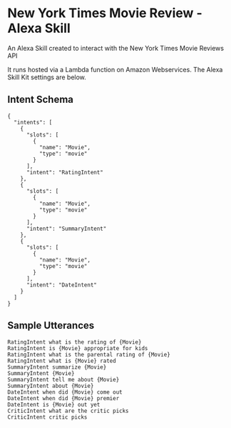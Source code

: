 # New York Times Movie Review - Alexa Skill
An Alexa Skill created to interact with the New York Times Movie Reviews API

It runs hosted via a Lambda function on Amazon Webservices. The Alexa Skill Kit settings are below.

## Intent Schema
```
{
  "intents": [
    {
      "slots": [
        {
          "name": "Movie",
          "type": "movie"
        }
      ],
      "intent": "RatingIntent"
    },
    {
      "slots": [
        {
          "name": "Movie",
          "type": "movie"
        }
      ],
      "intent": "SummaryIntent"
    },
    {
      "slots": [
        {
          "name": "Movie",
          "type": "movie"
        }
      ],
      "intent": "DateIntent"
    }
  ]
}
```
## Sample Utterances
```
RatingIntent what is the rating of {Movie}
RatingIntent is {Movie} appropriate for kids
RatingIntent what is the parental rating of {Movie}
RatingIntent what is {Movie} rated
SummaryIntent summarize {Movie}
SummaryIntent {Movie}
SummaryIntent tell me about {Movie}
SummaryIntent about {Movie}
DateIntent when did {Movie} come out
DateIntent when did {Movie} premier
DateIntent is {Movie} out yet
CriticIntent what are the critic picks
CriticIntent critic picks
```
